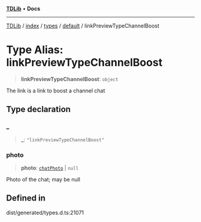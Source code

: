 [**TDLib**](../../../../../../README.md) • **Docs**

***

[TDLib](../../../../../../modules.md) / [index](../../../../../README.md) / [types](../../../README.md) / [default](../README.md) / linkPreviewTypeChannelBoost

# Type Alias: linkPreviewTypeChannelBoost

> **linkPreviewTypeChannelBoost**: `object`

The link is a link to boost a channel chat

## Type declaration

### \_

> **\_**: `"linkPreviewTypeChannelBoost"`

### photo

> **photo**: [`chatPhoto`](chatPhoto-1.md) \| `null`

Photo of the chat; may be null

## Defined in

dist/generated/types.d.ts:21071
